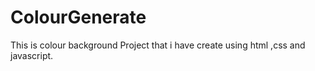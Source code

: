 # ColourGenerate
This is colour background Project that i have create using html ,css and javascript.
